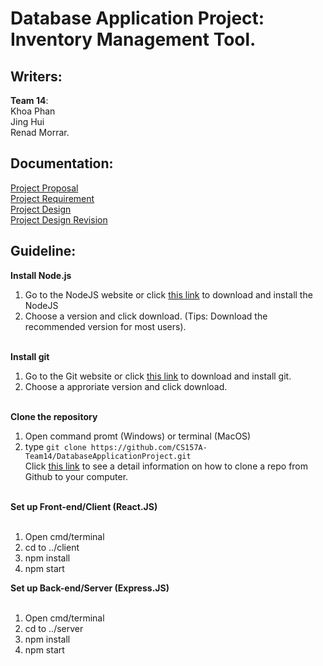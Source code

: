 # Database Application Project: Inventory Management Tool.
## Writers: </br>
**Team 14**: </br>
Khoa Phan </br>
Jing Hui </br>
Renad Morrar. </br>
## Documentation: </br>
[Project Proposal](https://github.com/CS157A-Team14/DatabaseApplicationProject/blob/master/Documents/CS%20157A%20Proposal%20Team%2014.pdf)</br>
[Project Requirement](https://github.com/CS157A-Team14/DatabaseApplicationProject/blob/master/Documents/Project%20Requirement.docx)</br>
[Project Design](https://github.com/CS157A-Team14/DatabaseApplicationProject/blob/master/Documents/CS157A%20Project%20Requirement%20and%20ER%20Design%20Team%2014.docx)</br>
[Project Design Revision](https://github.com/CS157A-Team14/DatabaseApplicationProject/blob/master/Documents/Revision%20of%20ER%20Design.docx)</br>

## Guideline: </br>
**Install Node.js** </br>
1. Go to the NodeJS website or click [this link](https://nodejs.org/en/) to download and install the NodeJS </br>
2. Choose a version and click download. (Tips: Download the recommended version for most users). </br></br>

**Install git** </br>
1. Go to the Git website or click [this link](https://git-scm.com/downloads) to download and install git.
2. Choose a approriate version and click download. </br></br>

**Clone the repository** </br>
1. Open command promt (Windows) or terminal (MacOS) </br>
2. type `git clone https://github.com/CS157A-Team14/DatabaseApplicationProject.git` </br>
Click [this link](https://help.github.com/en/github/creating-cloning-and-archiving-repositories/cloning-a-repository) to see a detail information on how to clone a repo from Github to your computer. </br></br>

**Set up Front-end/Client (React.JS)** </br></br>
1. Open cmd/terminal </br>
2. cd to ../client </br>
3. npm install </br>
4. npm start </br>

**Set up Back-end/Server (Express.JS)** </br></br>
1. Open cmd/terminal </br>
2. cd to ../server </br>
3. npm install </br>
4. npm start </br>



